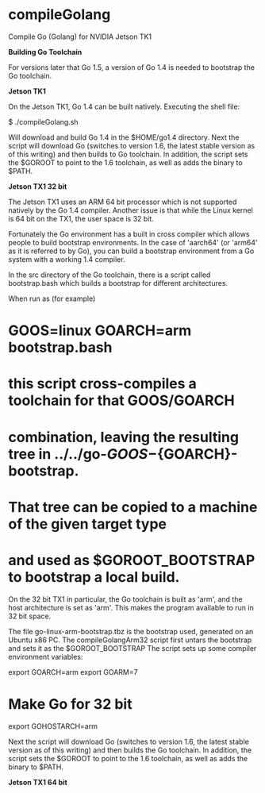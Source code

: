 # compileGolang
Compile Go (Golang) for NVIDIA Jetson TK1

<b>Building Go Toolchain</b>

For versions later that Go 1.5, a version of Go 1.4 is needed to bootstrap the Go toolchain.

<b>Jetson TK1</b>

On the Jetson TK1, Go 1.4 can be built natively. Executing the shell file:

$ ./compileGolang.sh

Will download and build Go 1.4 in the $HOME/go1.4 directory. Next the script will download
Go (switches to version 1.6, the latest stable version as of this writing) and then builds to Go toolchain.
In addition, the script sets the $GOROOT to point to the 1.6 toolchain, as well as adds the binary to $PATH.


<b>Jetson TX1 32 bit</b>

The Jetson TX1 uses an ARM 64 bit processor which is not supported natively by the Go 1.4 compiler. Another issue
is that while the Linux kernel is 64 bit on the TX1, the user space is 32 bit. 

Fortunately the Go environment has a built in cross compiler which allows people to build bootstrap environments.
In the case of 'aarch64' (or 'arm64' as it is referred to by Go), you can build a bootstrap environment from a Go 
system with a working 1.4 compiler. 

In the src directory of the Go toolchain, there is a script called bootstrap.bash which builds a bootstrap for different architectures.

When run as (for example)
 #
 #	GOOS=linux GOARCH=arm bootstrap.bash
 #
 # this script cross-compiles a toolchain for that GOOS/GOARCH
 # combination, leaving the resulting tree in ../../go-${GOOS}-${GOARCH}-bootstrap.
 # That tree can be copied to a machine of the given target type
 # and used as $GOROOT_BOOTSTRAP to bootstrap a local build.
 
On the 32 bit TX1 in particular, the Go toolchain is built as 'arm', and the host architecture is set as 'arm'.
This makes the program available to run in 32 bit space.
 
The file go-linux-arm-bootstrap.tbz is the bootstrap used, generated on an Ubuntu x86 PC.
The compileGolangArm32 script first untars the bootstrap and sets it as the $GOROOT_BOOTSTRAP
The script sets up some compiler environment variables:

export GOARCH=arm
export GOARM=7
# Make Go for 32 bit
export GOHOSTARCH=arm

Next the script will download Go (switches to version 1.6, the latest stable version as of this writing) and then
builds the Go toolchain.
In addition, the script sets the $GOROOT to point to the 1.6 toolchain, as well as adds the binary to $PATH.


<b>Jetson TX1 64 bit</b>
